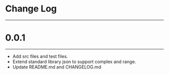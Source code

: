 # Change Log

---

# 0.0.1

---

* Add src files and test files.
* Extend standard library json to support complex and range.
* Update README.md and CHANGELOG.md
